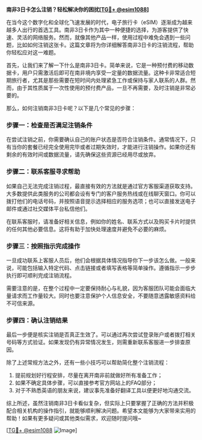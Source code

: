**南非3日卡怎么注销？轻松解决你的困扰[[TG💪+ @esim1088](https://t.me/s/esim1088)]**

在当今这个数字化和全球化飞速发展的时代，电子旅行卡（eSIM）逐渐成为越来越多人出行的首选工具。南非3日卡作为其中一种便捷的选择，为游客提供了快速、灵活的网络服务。然而，就像其他产品一样，使用过程中难免会遇到一些问题，比如如何注销这张卡。这篇文章将为你详细解答南非3日卡的注销流程，帮助你轻松应对这一难题。

首先，让我们来了解一下什么是南非3日卡。简单来说，它是一种预付费的移动数据卡，用户只需激活后即可在南非境内享受一定量的数据流量。这种卡非常适合短期旅行者，尤其是那些需要在短时间内处理紧急工作或保持与家人联系的人群。然而，由于其性质属于一次性使用的预付费产品，一旦不再需要，及时注销是非常必要的。

那么，如何注销南非3日卡呢？以下是几个常见的步骤：

### 步骤一：检查是否满足注销条件

在尝试注销之前，你需要确认自己的账户状态是否符合注销条件。通常情况下，只有当你的套餐已经完全使用完毕或者过期失效时，才能进行注销操作。如果你还有剩余的有效时间或数据流量，请先确保这些资源已经用尽或放弃。

### 步骤二：联系客服寻求帮助

如果自己无法完成注销过程，最直接有效的方法就是通过官方客服渠道获取支持。大多数提供此类服务的公司都会设有专门的客户服务热线或在线聊天窗口。你可以拨打他们的电话号码，并按照语音提示选择相应的服务选项；也可以直接发送电子邮件或通过社交媒体平台私信他们。

在联系客服时，请准备好相关信息，例如你的姓名、联系方式以及购买卡片时提供的任何其他必要信息。这将有助于加快处理速度并避免不必要的麻烦。

### 步骤三：按照指示完成操作

一旦成功联系上客服人员后，他们会根据具体情况指导你下一步该怎么做。一般来说，可能包括输入特定代码、点击链接或者填写表格等简单操作。遵循指示一步步执行即可顺利完成注销流程。

需要注意的是，在整个过程中一定要保持耐心与礼貌，因为客服团队可能会面临大量请求而工作量较大。同时也要注意保护个人信息安全，不要随意透露敏感资料给不可信来源。

### 步骤四：确认注销结果

最后一步便是核实注销是否真正生效了。可以通过再次尝试登录账户或者拨打相关号码等方式验证。如果发现仍有异常情况发生，则需重新联系客服进一步排查原因。

除了上述常规方法之外，还有一些小技巧可以帮助简化整个注销流程：

1. 提前规划好行程安排，尽量在离开南非前就做好所有准备工作；
2. 如果不确定具体步骤，可以直接参考官方网站上的FAQ部分；
3. 对于不熟悉英语的朋友来说，建议事先准备好翻译工具以便更好地沟通交流。

综上所述，虽然注销南非3日卡看似复杂，但实际上只要掌握了正确的方法并积极配合相关机构的操作指引，就能够顺利解决问题。希望本文能够为大家带来实用的帮助！如果有更多疑问或其他类似需求，欢迎随时提问哦~

[[TG💪+ @esim1088](https://t.me/s/esim1088) ![Image](https://i.postimg.cc/4NQfJmqS/Snipaste-2025-05-13-00-14-12.png)]
